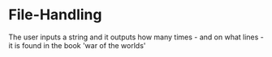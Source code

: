 # File-Handling
The user inputs a string and it outputs how many times - and on what lines - it is found in the book 'war of the worlds' 
